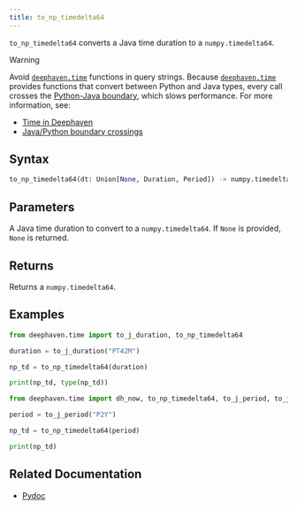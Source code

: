 ```yaml
---
title: to_np_timedelta64
---
```


`to_np_timedelta64` converts a Java time duration to a `numpy.timedelta64`.

> [!WARNING]
> Avoid [`deephaven.time`](/core/pydoc/code/deephaven.time.html#module-deephaven.time) functions in query strings. Because [`deephaven.time`](/core/pydoc/code/deephaven.time.html#module-deephaven.time) provides functions that convert between Python and Java types, every call crosses the [Python-Java boundary](../../../conceptual/python-java-boundary.md), which slows performance. For more information, see:
>
> - [Time in Deephaven](../../../conceptual/time-in-deephaven.md)
> - [Java/Python boundary crossings](../../../conceptual/python-java-boundary.md)

## Syntax

```python syntax
to_np_timedelta64(dt: Union[None, Duration, Period]) -> numpy.timedelta64
```

## Parameters

<ParamTable>
<Param name="dt" type="Union[None, Duration, Period]">

A Java time duration to convert to a `numpy.timedelta64`. If `None` is provided, `None` is returned.

</Param>
</ParamTable>

## Returns

Returns a `numpy.timedelta64`.

## Examples

```python order=null
from deephaven.time import to_j_duration, to_np_timedelta64

duration = to_j_duration("PT42M")

np_td = to_np_timedelta64(duration)

print(np_td, type(np_td))
```

```python order=null
from deephaven.time import dh_now, to_np_timedelta64, to_j_period, to_j_duration

period = to_j_period("P2Y")

np_td = to_np_timedelta64(period)

print(np_td)
```

## Related Documentation

- [Pydoc](/core/pydoc/code/deephaven.time.html#deephaven.time.to_np_timedelta64)
